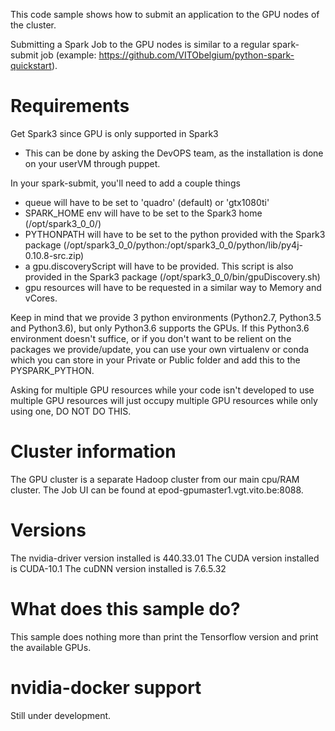 This code sample shows how to submit an application to the GPU nodes of the cluster. 

Submitting a Spark Job to the GPU nodes is similar to a regular spark-submit job (example: https://github.com/VITObelgium/python-spark-quickstart).

# Requirements

Get Spark3 since GPU is only supported in Spark3

  * This can be done by asking the DevOPS team, as the installation is done on your userVM through puppet.

In your spark-submit, you'll need to add a couple things

  * queue will have to be set to 'quadro' (default) or 'gtx1080ti'
  * SPARK_HOME env will have to be set to the Spark3 home (/opt/spark3_0_0/)
  * PYTHONPATH will have to be set to the python provided with the Spark3 package (/opt/spark3_0_0/python:/opt/spark3_0_0/python/lib/py4j-0.10.8-src.zip)
  * a gpu.discoveryScript will have to be provided. This script is also provided in the Spark3 package (/opt/spark3_0_0/bin/gpuDiscovery.sh)
  * gpu resources will have to be requested in a similar way to Memory and vCores.


Keep in mind that we provide 3 python environments (Python2.7, Python3.5 and Python3.6), but only Python3.6 supports the GPUs.
If this Python3.6 environment doesn't suffice, or if you don't want to be relient on the packages we provide/update, you can use your own virtualenv or conda which you can store in your Private or Public folder and add this to the PYSPARK_PYTHON.

Asking for multiple GPU resources while your code isn't developed to use multiple GPU resources will just occupy multiple GPU resources while only using one, DO NOT DO THIS.

# Cluster information

The GPU cluster is a separate Hadoop cluster from our main cpu/RAM cluster. The Job UI can be found at epod-gpumaster1.vgt.vito.be:8088.

# Versions

The nvidia-driver version installed is 440.33.01
The CUDA version installed is CUDA-10.1
The cuDNN version installed is 7.6.5.32

# What does this sample do?

This sample does nothing more than print the Tensorflow version and print the available GPUs.

# nvidia-docker support

Still under development.
